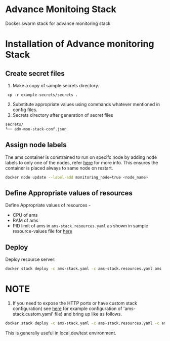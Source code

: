 # Advance Monitoing Stack

Docker swarm stack for advance monitoring stack

# Installation of Advance monitoring Stack
## Create secret files
1. Make a copy of sample secrets directory.

```console
 cp -r example-secrets/secrets .
```
2. Substitute appropriate values using commands whatever mentioned in config files.
3. Secrets directory after generation of secret files
```sh
secrets/
└── adv-mon-stack-conf.json
```


## Assign node labels

The ams container is constrained to run on specifc node by adding node labels to only one of the nodes, refer [here](https://docs.docker.com/engine/swarm/services/#placement-constraints) for more info. This ensures the container is placed always to same node on restart.
```sh
docker node update --label-add monitoring_node=true <node_name>
```


## Define Appropriate values of resources

Define Appropriate values of resources -
- CPU of ams
- RAM of ams
- PID limit of ams
in `ams-stack.resources.yaml` as shown in sample resource-values file for [here](example-ams-stack.resources.yaml)

## Deploy
Deploy resource server:
```sh
docker stack deploy -c ams-stack.yaml -c ams-stack.resources.yaml ams
```
# NOTE
1. If you need to expose the HTTP ports or have custom stack configuration( see [here](example-ams-stack.custom.yaml) for example configuration of 'ams-stack.custom.yaml' file)  and bring up like as follows.
```sh
docker stack deploy -c ams-stack.yaml -c ams-stack.resources.yaml -c ams-stack.custom.yaml ams
```
This is generally useful in local,dev/test environment.

